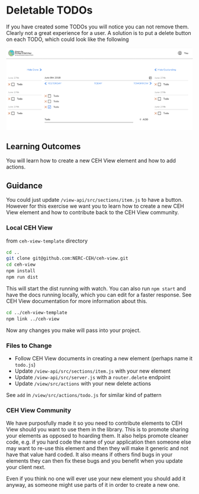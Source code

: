 # Deletable TODOs

If you have created some TODOs you will notice you can not remove them. Clearly not a great experience for a user. A solution is to put a delete button on each TODO, which could look like the following

![alt text](/exercises/exercise-2.png)

## Learning Outcomes

You will learn how to create a new CEH View element and how to add actions.

## Guidance

You could just update `/view-api/src/sections/item.js` to have a button. However for this exercise we want you to learn how to create a new CEH View element and how to contribute back to the CEH View community.

### Local CEH View

from `ceh-view-template` directory

```sh
cd ..
git clone git@github.com:NERC-CEH/ceh-view.git
cd ceh-view
npm install
npm run dist
```

This will start the dist running with watch. You can also run `npm start` and have the docs running locally, which you can edit for a faster response. See CEH View documentation for more information about this.

```sh
cd ../ceh-view-template
npm link ../ceh-view
```

Now any changes you make will pass into your project.

### Files to Change

* Follow CEH View documents in creating a new element (perhaps name it `todo.js`)
* Update `/view-api/src/sections/item.js` with your new element
* Update `/view-api/src/server.js` with a `router.delete` endpoint
* Update `/view/src/actions` with your new delete actions

See `add` in `/view/src/actions/todo.js` for similar kind of pattern

### CEH View Community

We have purposfully made it so you need to contribute elements to CEH View should you want to use them in the library. This is to promote sharing your elements as opposed to hoarding them. It also helps promote cleaner code, e.g. if you hard code the name of your application then someone else may want to re-use this element and then they will make it generic and not have that value hard coded. It also means if others find bugs in your elements they can then fix these bugs and you benefit when you update your client next.

Even if you think no one will ever use your new element you should add it anyway, as someone might use parts of it in order to create a new one.